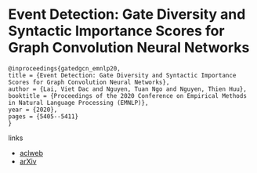 # Event Detection: Gate Diversity and Syntactic Importance Scores for Graph Convolution Neural Networks

```
@inproceedings{gatedgcn_emnlp20,
title = {Event Detection: Gate Diversity and Syntactic Importance Scores for Graph Convolution Neural Networks},
author = {Lai, Viet Dac and Nguyen, Tuan Ngo and Nguyen, Thien Huu},
booktitle = {Proceedings of the 2020 Conference on Empirical Methods in Natural Language Processing (EMNLP)},
year = {2020},
pages = {5405--5411}
}
```

links
- [aclweb](https://www.aclweb.org/anthology/2020.emnlp-main.435/)
- [arXiv](https://arxiv.org/abs/2010.14123)
